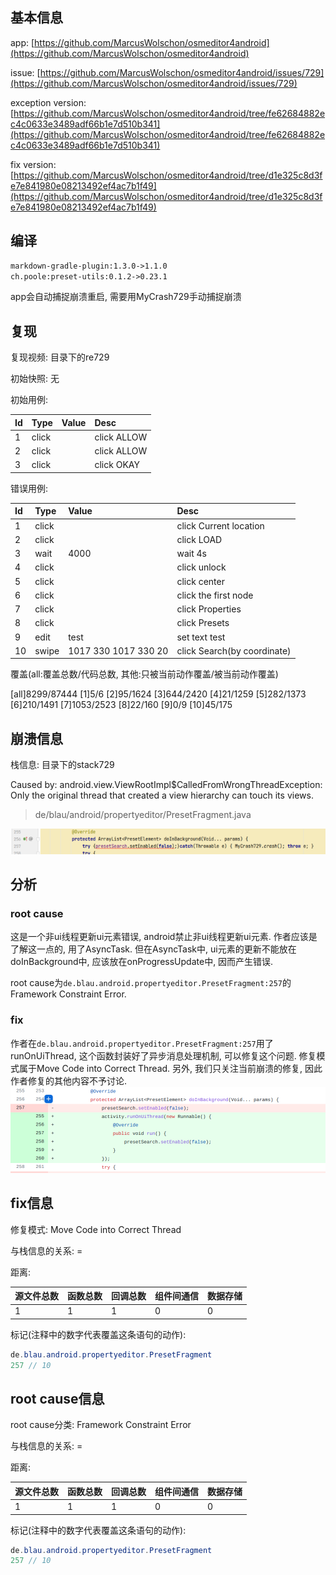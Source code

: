 ## 基本信息

app: [https://github.com/MarcusWolschon/osmeditor4android](https://github.com/MarcusWolschon/osmeditor4android)

issue: [https://github.com/MarcusWolschon/osmeditor4android/issues/729](https://github.com/MarcusWolschon/osmeditor4android/issues/729)

exception version: [https://github.com/MarcusWolschon/osmeditor4android/tree/fe62684882ec4c0633e3489adf66b1e7d510b341](https://github.com/MarcusWolschon/osmeditor4android/tree/fe62684882ec4c0633e3489adf66b1e7d510b341)

fix version: [https://github.com/MarcusWolschon/osmeditor4android/tree/d1e325c8d3fe7e841980e08213492ef4ac7b1f49](https://github.com/MarcusWolschon/osmeditor4android/tree/d1e325c8d3fe7e841980e08213492ef4ac7b1f49)

## 编译

```xml
markdown-gradle-plugin:1.3.0->1.1.0
ch.poole:preset-utils:0.1.2->0.23.1
```
app会自动捕捉崩溃重启, 需要用MyCrash729手动捕捉崩溃
## 复现

复现视频: 目录下的re729

初始快照: 无

初始用例: 

|Id|Type|Value|Desc|
|:----|:----|:----|:----|
|1|click|    |click ALLOW|
|2|click|    |click ALLOW|
|3|click|    |click OKAY|

错误用例:

|Id|Type|Value|Desc|
|:----|:----|:----|:----|
|1|click|    |click Current location|
|2|click|    |click LOAD|
|3|wait|4000|wait 4s|
|4|click|    |click unlock|
|5|click|    |click center|
|6|click|    |click the first node|
|7|click|    |click Properties|
|8|click|    |click Presets|
|9|edit|test|set text test|
|10|swipe|1017 330 1017 330 20|click Search(by coordinate)|

覆盖(all:覆盖总数/代码总数, 其他:只被当前动作覆盖/被当前动作覆盖)

[all]8299/87444 [1]5/6 [2]95/1624 [3]644/2420 [4]21/1259 [5]282/1373 [6]210/1491 [7]1053/2523 [8]22/160 [9]0/9 [10]45/175 

## 崩溃信息

栈信息: 目录下的stack729

Caused by: android.view.ViewRootImpl$CalledFromWrongThreadException: Only the original thread that created a view hierarchy can touch its views.

> de/blau/android/propertyeditor/PresetFragment.java

![image-20220315073719716](README.assets/image-20220315073719716.png)

## 分析

### root cause

这是一个非ui线程更新ui元素错误, android禁止非ui线程更新ui元素. 作者应该是了解这一点的, 用了AsyncTask. 但在AsyncTask中, ui元素的更新不能放在doInBackground中, 应该放在onProgressUpdate中, 因而产生错误.

root cause为`de.blau.android.propertyeditor.PresetFragment:257`的Framework Constraint Error.

### fix

作者在`de.blau.android.propertyeditor.PresetFragment:257`用了runOnUiThread, 这个函数封装好了异步消息处理机制, 可以修复这个问题. 修复模式属于Move Code into Correct Thread. 另外, 我们只关注当前崩溃的修复, 因此作者修复的其他内容不予讨论.![image-20220407152904976](README.assets/image-20220407152904976.png)

## fix信息

修复模式: Move Code into Correct Thread

与栈信息的关系: =

距离:

|源文件总数|函数总数|回调总数|组件间通信|数据存储|
|:----|:----|:----|:----|:----|
|1|1|1|0|0|

标记(注释中的数字代表覆盖这条语句的动作):

```java
de.blau.android.propertyeditor.PresetFragment
257 // 10
```
## root cause信息

root cause分类: Framework Constraint Error

与栈信息的关系: =

距离:

|源文件总数|函数总数|回调总数|组件间通信|数据存储|
|:----|:----|:----|:----|:----|
|1|1|1|0|0|

标记(注释中的数字代表覆盖这条语句的动作):

```java
de.blau.android.propertyeditor.PresetFragment
257 // 10
```
